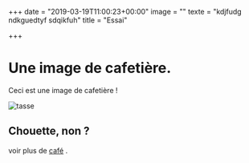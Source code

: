 +++
date = "2019-03-19T11:00:23+00:00"
image = ""
texte = "kdjfudg ndkguedtyf sdqikfuh"
title = "Essai"

+++
# Une image de cafetière.

Ceci est une image de cafetière !

![tasse](/uploads/the-noir.png "tasse")

## Chouette, non ?

voir plus de [café](/cafe-fake "fake") .